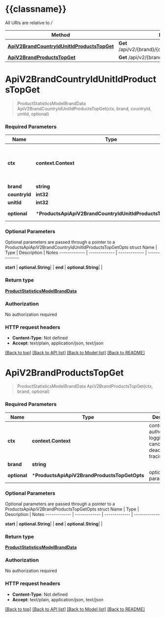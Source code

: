 # {{classname}}

All URIs are relative to */*

Method | HTTP request | Description
------------- | ------------- | -------------
[**ApiV2BrandCountryIdUnitIdProductsTopGet**](ProductsApi.md#ApiV2BrandCountryIdUnitIdProductsTopGet) | **Get** /api/v2/{brand}/{countryId}/{unitId}/products/top | 
[**ApiV2BrandProductsTopGet**](ProductsApi.md#ApiV2BrandProductsTopGet) | **Get** /api/v2/{brand}/products/top | 

# **ApiV2BrandCountryIdUnitIdProductsTopGet**
> ProductStatisticsModelBrandData ApiV2BrandCountryIdUnitIdProductsTopGet(ctx, brand, countryId, unitId, optional)


### Required Parameters

Name | Type | Description  | Notes
------------- | ------------- | ------------- | -------------
 **ctx** | **context.Context** | context for authentication, logging, cancellation, deadlines, tracing, etc.
  **brand** | **string**|  | 
  **countryId** | **int32**|  | 
  **unitId** | **int32**|  | 
 **optional** | ***ProductsApiApiV2BrandCountryIdUnitIdProductsTopGetOpts** | optional parameters | nil if no parameters

### Optional Parameters
Optional parameters are passed through a pointer to a ProductsApiApiV2BrandCountryIdUnitIdProductsTopGetOpts struct
Name | Type | Description  | Notes
------------- | ------------- | ------------- | -------------



 **start** | **optional.String**|  | 
 **end** | **optional.String**|  | 

### Return type

[**ProductStatisticsModelBrandData**](ProductStatisticsModelBrandData.md)

### Authorization

No authorization required

### HTTP request headers

 - **Content-Type**: Not defined
 - **Accept**: text/plain, application/json, text/json

[[Back to top]](#) [[Back to API list]](../README.md#documentation-for-api-endpoints) [[Back to Model list]](../README.md#documentation-for-models) [[Back to README]](../README.md)

# **ApiV2BrandProductsTopGet**
> ProductStatisticsModelBrandData ApiV2BrandProductsTopGet(ctx, brand, optional)


### Required Parameters

Name | Type | Description  | Notes
------------- | ------------- | ------------- | -------------
 **ctx** | **context.Context** | context for authentication, logging, cancellation, deadlines, tracing, etc.
  **brand** | **string**|  | 
 **optional** | ***ProductsApiApiV2BrandProductsTopGetOpts** | optional parameters | nil if no parameters

### Optional Parameters
Optional parameters are passed through a pointer to a ProductsApiApiV2BrandProductsTopGetOpts struct
Name | Type | Description  | Notes
------------- | ------------- | ------------- | -------------

 **start** | **optional.String**|  | 
 **end** | **optional.String**|  | 

### Return type

[**ProductStatisticsModelBrandData**](ProductStatisticsModelBrandData.md)

### Authorization

No authorization required

### HTTP request headers

 - **Content-Type**: Not defined
 - **Accept**: text/plain, application/json, text/json

[[Back to top]](#) [[Back to API list]](../README.md#documentation-for-api-endpoints) [[Back to Model list]](../README.md#documentation-for-models) [[Back to README]](../README.md)

